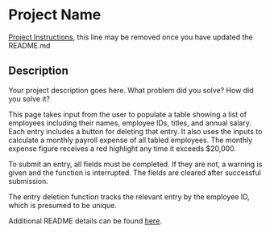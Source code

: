# Project Name

[Project Instructions](./INSTRUCTIONS.md), this line may be removed once you have updated the README.md

## Description

Your project description goes here. What problem did you solve? How did you solve it?

This page takes input from the user to populate a table showing a list of employees including their names, employee IDs, titles, and annual salary. 
Each entry includes a button for deleting that entry. 
It also uses the inputs to calculate a monthly payroll expense of all tabled employees. The monthly expense figure receives a red highlight any time it exceeds $20,000.

To submit an entry, all fields must be completed. If they are not, a warning is given and the function is interrupted. The fields are cleared after successful submission.

The entry deletion function tracks the relevant entry by the employee ID, which is presumed to be unique.

Additional README details can be found [here](https://github.com/PrimeAcademy/readme-template/blob/master/README.md).
